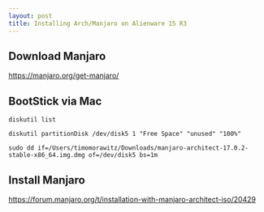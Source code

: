 ```yaml
---
layout: post
title: Installing Arch/Manjaro on Alienware 15 R3
---
```


## Download Manjaro
https://manjaro.org/get-manjaro/


## BootStick via Mac
    
    diskutil list
    
    diskutil partitionDisk /dev/disk5 1 "Free Space" "unused" "100%"
    
    sudo dd if=/Users/timomorawitz/Downloads/manjaro-architect-17.0.2-stable-x86_64.img.dmg of=/dev/disk5 bs=1m
    
    
## Install Manjaro

https://forum.manjaro.org/t/installation-with-manjaro-architect-iso/20429